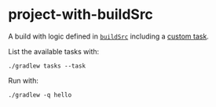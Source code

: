 project-with-buildSrc
=====================

A build with logic defined in [`buildSrc`](./buildSrc) including a [custom task](./buildSrc/src/main/kotlin/HelloTask.kt#L5).

List the available tasks with:

    ./gradlew tasks --task

Run with:

    ./gradlew -q hello

